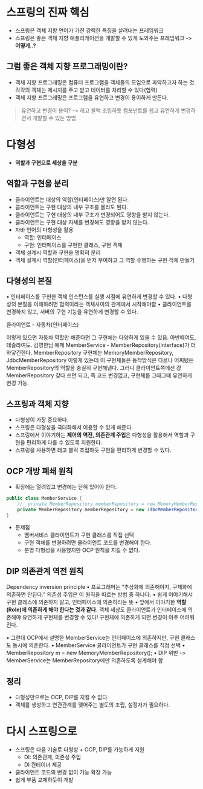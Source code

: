 # 스프링의 진짜 핵심
- 스프링은 객체 지향 언어가 가진 강력한 특징을 살려내는 프레임워크
- 스프링은 좋은 객체 지향 애플리케이션을 개발할 수 있게 도와주는 프레임워크 -> **어떻게..?**

## 그럼 좋은 객체 지향 프로그래밍이란?
- 객체 지향 프로그래밍은 컴퓨터 프로그램을 객체들의 모임으로 파악하고자 하는 것. 각각의 객체는 메시지를 주고 받고 데이터를 처리할 수 있다(협력)
- 객체 지향 프로그래밍은 프로그램을 유연하고 변경이 용이하게 만든다.

> 유연하고 변경이 용이? -> 레고 블럭 조립하듯 컴포넌트를 쉽고 유연하게 변경하면서 개발할 수 있는 방법


# 다형성
- **역할과 구현으로 세상을 구분**

## 역할과 구현을 분리
- 클라이언트는 대상의 역할(인터페이스)만 알면 된다.
- 클라이언트는 구현 대상의 내부 구조를 몰라도 된다.
- 클라이언트는 구현 대상의 내부 구조가 변경되어도 영향을 받지 않는다.
- 클라이언트는 구현 대상 자체를 변경해도 영향을 받지 않는다.
- 자바 언어의 다형성을 활용
	- 역할: 인터페이스
	- 구현: 인터페이스를 구현한 클래스, 구현 객체
- 객체 설계시 역할과 구현을 명확히 분리
- 객체 설계시 역할(인터페이스)을 먼저 부여하고 그 역할 수행하는 구현 객체 만들기

## 다형성의 본질
• 인터페이스를 구현한 객체 인스턴스를 실행 시점에 유연하게 변경할 수 있다.
• 다형성의 본질을 이해하려면 협력이라는 객체사이의 관계에서 시작해야함
• 클라이언트를 변경하지 않고, 서버의 구현 기능을 유연하게 변경할 수 있다.

클라이언트 - 자동차(인터페이스)

이렇게 있으면 자동차 역할만 해준다면 그 구현체는 다양하게 있을 수 있음. 아반떼여도, 테슬라여도.
김영한님 예제 MemberService - MemberRepository(interface)가 더 와닿긴한다. MemberRepository 구현체는 MemoryMemberRepository, JdbcMemberRepository 이렇게 있는데 이 구현체들은 동작방식은 다르나 어찌됐든 MemberRepository의 역할을 충실히 구현해낸다. 그러니 클라이언트쪽에선 걍 MemberRepository 갖다 쓰면 되고, 즉 코드 변경없고, 구현체를 그때그때 유연하게 변경 가능.

## 스프링과 객체 지향
- 다형성이 가장 중요하다.
- 스프링은 다형성을 극대화해서 이용할 수 있게 해준다.
- 스프링에서 이야기하는 **제어의 역전, 의존관계 주입**은 다형성을 활용해서 역할과 구현을 편리하게 다룰 수 있도록 지원한다.
- 스프링을 사용하면 레고 블럭 조립하듯 구현을 편리하게 변경할 수 있다.

## OCP 개방 폐쇄 원칙
- 확장에는 열려있고 변경에는 닫혀 있어야 한다. 
```java
public class MemberService {
	//  private MemberRepository memberRepository = new MemoryMemberRepository();
	private MemberRepository memberRepository = new JdbcMemberRepository();
}
```
- 문제점
	- 멤버서비스 클라이언트가 구현 클래스를 직접 선택
	- 구현 객체를 변경하려면 클라이언트 코드를 변경해야 한다.
	- 분명 다형성을 사용했지만 OCP 원칙을 지킬 수 없다.

## DIP 의존관계 역전 원칙
Dependency inversion principle
• 프로그래머는 “추상화에 의존해야지, 구체화에 의존하면 안된다.” 의존성 주입은 이 원칙을 따르는 방법 중 하나다.
• 쉽게 이야기해서 구현 클래스에 의존하지 말고, 인터페이스에 의존하라는 뜻
• 앞에서 이야기한 **역할(Role)에 의존하게 해야 한다는 것과 같다.** 객체 세상도 클라이언트가 인터페이스에 의존해야 유연하게 구현체를 변경할 수 있다! 구현체에 의존하게 되면 변경이 아주 어려워진다.

• 그런데 OCP에서 설명한 MemberService는 인터페이스에 의존하지만, 구현 클래스도 동시에 의존한다.
• MemberService 클라이언트가 구현 클래스를 직접 선택
• MemberRepository m = new MemoryMemberRepository();
• DIP 위반
-> MemberService는 MemberRepository에만 의존하도록 설계해야 함


## 정리
- 다형성만으로는 OCP, DIP를 지킬 수 없다. 
- 객체를 생성하고 연관관계를 맺어주는 별도의 조립, 설정자가 필요하다.



# 다시 스프링으로

- 스프링은 다음 기술로 다형성 + OCP, DIP를 가능하게 지원
	- DI: 의존관계, 의존성 주입
	- DI 컨테이너 제공
- 클라이언트 코드의 변경 없이 기능 확장 가능
- 쉽게 부품 교체하듯이 개발








